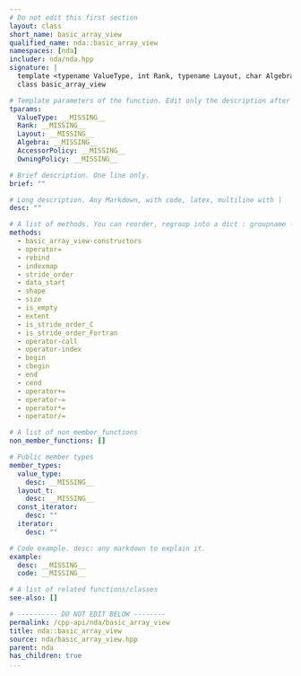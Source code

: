 ```yaml
---
# Do not edit this first section
layout: class
short_name: basic_array_view
qualified_name: nda::basic_array_view
namespaces: [nda]
includer: nda/nda.hpp
signature: |
  template <typename ValueType, int Rank, typename Layout, char Algebra, typename AccessorPolicy, typename OwningPolicy>
  class basic_array_view

# Template parameters of the function. Edit only the description after the :
tparams:
  ValueType: __MISSING__
  Rank: __MISSING__
  Layout: __MISSING__
  Algebra: __MISSING__
  AccessorPolicy: __MISSING__
  OwningPolicy: __MISSING__

# Brief description. One line only.
brief: ""

# Long description. Any Markdown, with code, latex, multiline with |
desc: ""

# A list of methods. You can reorder, regroup into a dict : groupname -> list
methods:
  - basic_array_view-constructors
  - operator=
  - rebind
  - indexmap
  - stride_order
  - data_start
  - shape
  - size
  - is_empty
  - extent
  - is_stride_order_C
  - is_stride_order_Fortran
  - operator-call
  - operator-index
  - begin
  - cbegin
  - end
  - cend
  - operator+=
  - operator-=
  - operator*=
  - operator/=

# A list of non_member_functions
non_member_functions: []

# Public member types
member_types:
  value_type:
    desc: __MISSING__
  layout_t:
    desc: __MISSING__
  const_iterator:
    desc: ""
  iterator:
    desc: ""

# Code example. desc: any markdown to explain it.
example:
  desc: __MISSING__
  code: __MISSING__

# A list of related functions/classes
see-also: []

# ---------- DO NOT EDIT BELOW --------
permalink: /cpp-api/nda/basic_array_view
title: nda::basic_array_view
source: nda/basic_array_view.hpp
parent: nda
has_children: true
...
```


